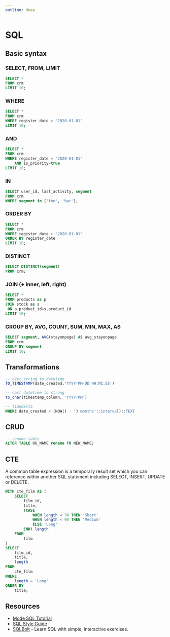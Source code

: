 ```yaml
---
outline: deep
---
```


# SQL

## Basic syntax

### SELECT, FROM, LIMIT

```sql
SELECT *
FROM crm
LIMIT 10;
```

### WHERE

```sql
SELECT *
FROM crm
WHERE register_date > '2020-01-01'
LIMIT 10;
```

### AND

```sql
SELECT *
FROM crm
WHERE register_date > '2020-01-01'
    AND is_priority=true
LIMIT 10;
```

### IN

```sql
SELECT user_id, last_activity, segment
FROM crm
WHERE segment in ('foo', 'bar');
```

### ORDER BY

```sql
SELECT *
FROM crm
WHERE register_date > '2020-01-01'
ORDER BY register_date
LIMIT 10;
```

### DISTINCT

```sql
SELECT DISTINCT(segment)
FROM crm;
```

### JOIN (+ inner, left, right)

```sql
SELECT *
FROM products as p
JOIN stock as s
 ON p.product_id=s.product_id
LIMIT 10;
```

### GROUP BY, AVG, COUNT, SUM, MIN, MAX, AS

```sql
SELECT segment, AVG(stayonpage) AS avg_stayonpage
FROM crm
GROUP BY segment
LIMIT 10;
```

## Transformations

```sql
-- cast string to datetime
TO_TIMESTAMP(date_created,'YYYY-MM-DD HH:MI:SS')

-- cast datetime to strong
to_char(timestamp_column, 'YYYY-MM')

-- timedelta
WHERE date_created < (NOW() - '3 months'::interval)::TEXT
```

## CRUD

```sql
-- rename table
ALTER TABLE OG_NAME rename TO NEW_NAME;
```

## CTE

A common table expression is a temporary result set which you can reference within another SQL statement including SELECT, INSERT, UPDATE or DELETE.

```sql
WITH cte_film AS (
    SELECT
        film_id,
        title,
        (CASE
            WHEN length < 30 THEN 'Short'
            WHEN length < 90 THEN 'Medium'
            ELSE 'Long'
        END) length
    FROM
        film
)
SELECT
    film_id,
    title,
    length
FROM
    cte_film
WHERE
    length = 'Long'
ORDER BY
    title;
```

## Resources

- [Mode SQL Tutorial](https://mode.com/sql-tutorial/)
- [SQL Style Guide](https://about.gitlab.com/handbook/business-technology/data-team/platform/sql-style-guide/)
- [SQLBolt](https://sqlbolt.com) - Learn SQL with simple, interactive exercises.
